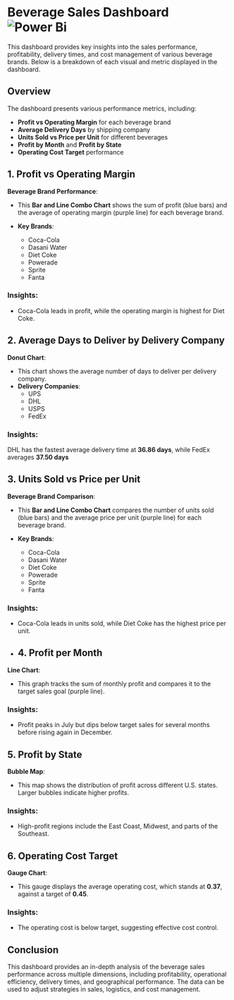 # Beverage Sales Dashboard  ![Power Bi](https://img.shields.io/badge/power_bi-F2C811?style=for-the-badge&logo=powerbi&logoColor=black)

This dashboard provides key insights into the sales performance, profitability, delivery times, and cost management of various beverage brands. Below is a breakdown of each visual and metric displayed in the dashboard.

## Overview
The dashboard presents various performance metrics, including:

- **Profit vs Operating Margin** for each beverage brand
- **Average Delivery Days** by shipping company
- **Units Sold vs Price per Unit** for different beverages
- **Profit by Month** and **Profit by State**
- **Operating Cost Target** performance
## 1. Profit vs Operating Margin
**Beverage Brand Performance**:

- This **Bar and Line Combo Chart** shows the sum of profit (blue bars) and the average of operating margin (purple line) for each beverage brand.

- **Key Brands**:

    - Coca-Cola
    - Dasani Water
    - Diet Coke
    - Powerade
    - Sprite
    - Fanta
### Insights:
- Coca-Cola leads in profit, while the operating margin is highest for Diet Coke.
## 2. Average Days to Deliver by Delivery Company
**Donut Chart**:

- This chart shows the average number of days to deliver per delivery company.
- **Delivery Companies**:
    - UPS
    - DHL
    - USPS
    - FedEx
### Insights:
DHL has the fastest average delivery time at **36.86 days**, while FedEx averages **37.50 days**
## 3. Units Sold vs Price per Unit
**Beverage Brand Comparison**:

- This **Bar and Line Combo Chart** compares the number of units sold (blue bars) and the average price per unit (purple line) for each beverage brand.

- **Key Brands**:

    - Coca-Cola
    - Dasani Water
    - Diet Coke
    - Powerade
    - Sprite
    - Fanta
### Insights:
- Coca-Cola leads in units sold, while Diet Coke has the highest price per unit.
- ## 4. Profit per Month
**Line Chart**:

- This graph tracks the sum of monthly profit and compares it to the target sales goal (purple line).
### Insights:
- Profit peaks in July but dips below target sales for several months before rising again in December.
## 5. Profit by State
**Bubble Map**:

- This map shows the distribution of profit across different U.S. states. Larger bubbles indicate higher profits.
### Insights:
- High-profit regions include the East Coast, Midwest, and parts of the Southeast.
## 6. Operating Cost Target
**Gauge Chart**:

- This gauge displays the average operating cost, which stands at **0.37**, against a target of **0.45**.
### Insights:
- The operating cost is below target, suggesting effective cost control.
## Conclusion
This dashboard provides an in-depth analysis of the beverage sales performance across multiple dimensions, including profitability, operational efficiency, delivery times, and geographical performance. The data can be used to adjust strategies in sales, logistics, and cost management.
